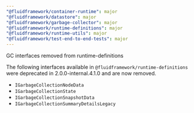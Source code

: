 ```yaml
---
"@fluidframework/container-runtime": major
"@fluidframework/datastore": major
"@fluidframework/garbage-collector": major
"@fluidframework/runtime-definitions": major
"@fluidframework/runtime-utils": major
"@fluidframework/test-end-to-end-tests": major
---
```


GC interfaces removed from runtime-definitions

The following interfaces available in `@fluidframework/runtime-definitions` were deprecated in 2.0.0-internal.4.1.0 and are now removed.

-   `IGarbageCollectionNodeData`
-   `IGarbageCollectionState`
-   `IGarbageCollectionSnapshotData`
-   `IGarbageCollectionSummaryDetailsLegacy`
